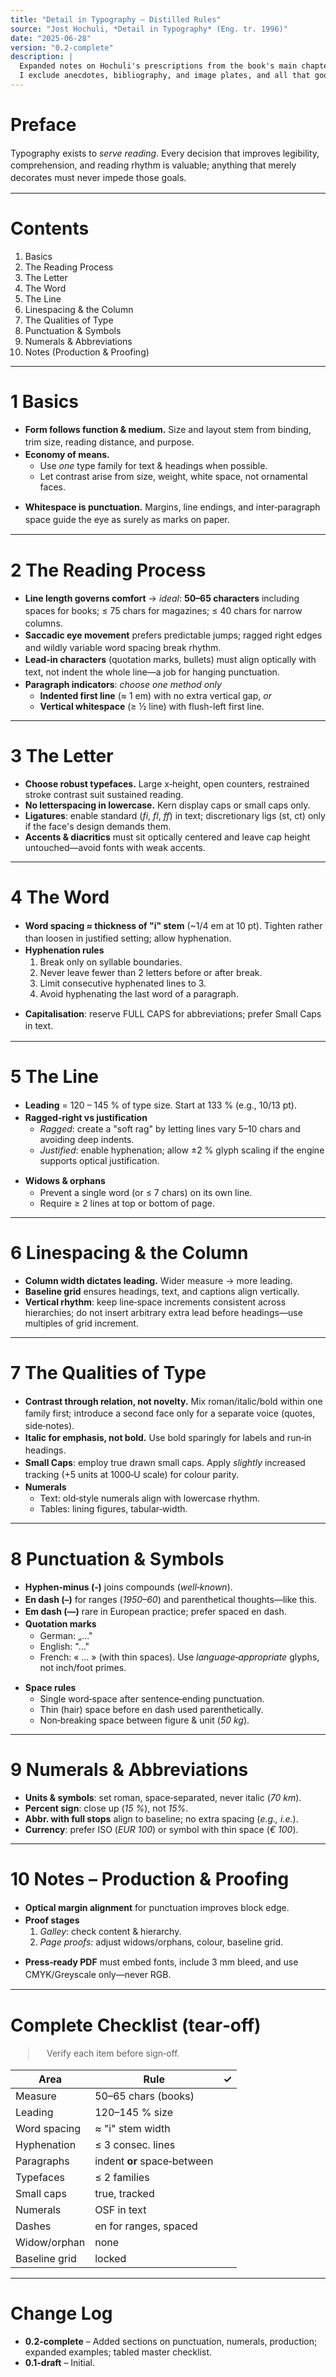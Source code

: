 ```yaml
---
title: "Detail in Typography – Distilled Rules"
source: "Jost Hochuli, *Detail in Typography* (Eng. tr. 1996)"
date: "2025-06-28"
version: "0.2-complete"
description: |
  Expanded notes on Hochuli's prescriptions from the book's main chapters.
  I exclude anecdotes, bibliography, and image plates, and all that good stuff.
---
```

<style>
/* Typography: Beautiful paragraph indentation following best practices */
p {
  text-indent: 1em;
  margin-top: 0;
  margin-bottom: 0;
  line-height: 1.4;
}

/* First paragraph after headings should be flush left */
h1 + p, h2 + p, h3 + p, h4 + p, h5 + p, h6 + p,
hr + p, blockquote + p, ul + p, ol + p, pre + p,
table + p, .yaml + p, style + p {
  text-indent: 0;
}

/* Reset indentation for list items */
li > p:first-child {
  text-indent: 0;
}

/* Maintain spacing for readability in lists and blockquotes */
ul, ol {
  margin: 1em 0;
}

blockquote {
  margin: 1em 2em;
}
</style>
# Preface

Typography exists to *serve reading*.  Every decision that improves legibility,
comprehension, and reading rhythm is valuable; anything that merely decorates
must never impede those goals.

---

# Contents

1. Basics
2. The Reading Process
3. The Letter
4. The Word
5. The Line
6. Linespacing & the Column
7. The Qualities of Type
8. Punctuation & Symbols
9. Numerals & Abbreviations
10. Notes (Production & Proofing)

---

# 1 Basics

* **Form follows function & medium.**  Size and layout stem from binding, trim
  size, reading distance, and purpose.
* **Economy of means.**

  * Use *one* type family for text & headings when possible.
  * Let contrast arise from size, weight, white space, not ornamental faces.
* **Whitespace is punctuation.**  Margins, line endings, and inter‑paragraph
  space guide the eye as surely as marks on paper.

---

# 2 The Reading Process

* **Line length governs comfort** → *ideal*: **50–65 characters** including
  spaces for books; ≤ 75 chars for magazines; ≤ 40 chars for narrow columns.
* **Saccadic eye movement** prefers predictable jumps; ragged right edges and
  wildly variable word spacing break rhythm.
* **Lead‑in characters** (quotation marks, bullets) must align optically with
  text, not indent the whole line—a job for hanging punctuation.
* **Paragraph indicators**: *choose one method only*

  * **Indented first line** (≈ 1 em) with no extra vertical gap, *or*
  * **Vertical whitespace** (≥ ½ line) with flush-left first line.

---

# 3 The Letter

* **Choose robust typefaces.**  Large x‑height, open counters, restrained
  stroke contrast suit sustained reading.
* **No letterspacing in lowercase.**  Kern display caps or small caps only.
* **Ligatures**: enable standard (*fi*, *fl*, *ff*) in text; discretionary ligs
  (st, ct) only if the face's design demands them.
* **Accents & diacritics** must sit optically centered and leave cap height
  untouched—avoid fonts with weak accents.

---

# 4 The Word

* **Word spacing ≈ thickness of "i" stem** (~1/4 em at 10 pt).
  Tighten rather than loosen in justified setting; allow hyphenation.
* **Hyphenation rules**

  1. Break only on syllable boundaries.
  2. Never leave fewer than 2 letters before or after break.
  3. Limit consecutive hyphenated lines to 3.
  4. Avoid hyphenating the last word of a paragraph.
* **Capitalisation**: reserve FULL CAPS for abbreviations; prefer Small Caps in
  text.

---

# 5 The Line

* **Leading** = 120 – 145 % of type size.  Start at 133 % (e.g., 10/13 pt).
* **Ragged‑right vs justification**

  * *Ragged*: create a "soft rag" by letting lines vary 5–10 chars and avoiding
    deep indents.
  * *Justified*: enable hyphenation; allow ±2 % glyph scaling if the engine
    supports optical justification.
* **Widows & orphans**

  * Prevent a single word (or ≤ 7 chars) on its own line.
  * Require ≥ 2 lines at top or bottom of page.

---

# 6 Linespacing & the Column

* **Column width dictates leading.**  Wider measure → more leading.
* **Baseline grid** ensures headings, text, and captions align vertically.
* **Vertical rhythm**: keep line‑space increments consistent across
  hierarchies; do not insert arbitrary extra lead before headings—use
  multiples of grid increment.

---

# 7 The Qualities of Type

* **Contrast through relation, not novelty.**  Mix roman/italic/bold within one
  family first; introduce a second face only for a separate voice (quotes,
  side‑notes).
* **Italic for emphasis, not bold.**  Use bold sparingly for labels and
  run‑in headings.
* **Small Caps**: employ true drawn small caps.  Apply *slightly* increased
  tracking (+5 units at 1000‑U scale) for colour parity.
* **Numerals**

  * Text: old‑style numerals align with lowercase rhythm.
  * Tables: lining figures, tabular‐width.

---

# 8 Punctuation & Symbols

* **Hyphen‑minus (‑)** joins compounds (*well‑known*).
* **En dash (–)** for ranges (*1950–60*) and parenthetical thoughts—like this.
* **Em dash (—)** rare in European practice; prefer spaced en dash.
* **Quotation marks**

  * German: „…"
  * English: "…"
  * French: « … » (with thin spaces).
    Use *language‑appropriate* glyphs, not inch/foot primes.
* **Space rules**

  * Single word‑space after sentence‑ending punctuation.
  * Thin (hair) space before en dash used parenthetically.
  * Non‑breaking space between figure & unit (*50 kg*).

---

# 9 Numerals & Abbreviations

* **Units & symbols**: set roman, space‑separated, never italic (*70 km*).
* **Percent sign**: close up (*15 %*), not *15%*.
* **Abbr. with full stops** align to baseline; no extra spacing (*e.g., i.e.*).
* **Currency**: prefer ISO (*EUR 100*) or symbol with thin space (*€ 100*).

---

# 10 Notes – Production & Proofing

* **Optical margin alignment** for punctuation improves block edge.
* **Proof stages**

  1. *Galley*: check content & hierarchy.
  2. *Page proofs*: adjust widows/orphans, colour, baseline grid.
* **Press‑ready PDF** must embed fonts, include 3 mm bleed, and use
  CMYK/Greyscale only—never RGB.

---

# Complete Checklist (tear‑off)

> Verify each item before sign‑off.

| Area          | Rule                        | ✓ |
| ------------- | --------------------------- | - |
| Measure       | 50–65 chars (books)         |   |
| Leading       | 120–145 % size              |   |
| Word spacing  | ≈ "i" stem width            |   |
| Hyphenation   | ≤ 3 consec. lines           |   |
| Paragraphs    | indent **or** space‑between |   |
| Typefaces     | ≤ 2 families                |   |
| Small caps    | true, tracked               |   |
| Numerals      | OSF in text                 |   |
| Dashes        | en for ranges, spaced       |   |
| Widow/orphan  | none                        |   |
| Baseline grid | locked                      |   |

---

# Change Log

* **0.2-complete** – Added sections on punctuation, numerals, production; expanded examples; tabled master checklist.
* **0.1-draft** – Initial.
